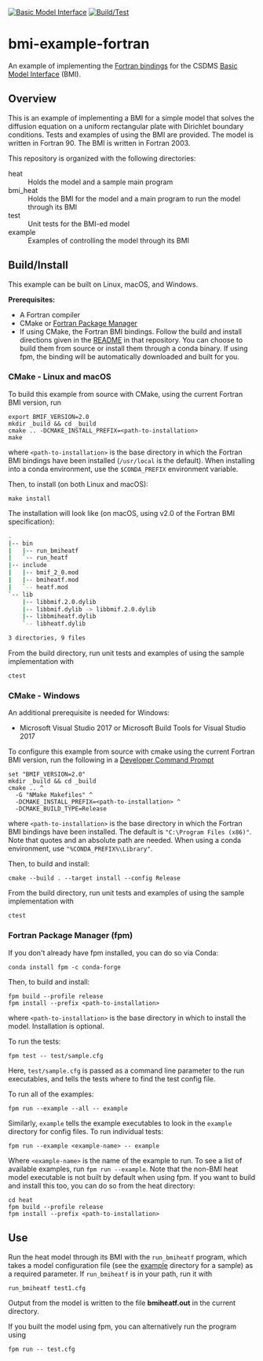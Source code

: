 [![Basic Model Interface](https://img.shields.io/badge/CSDMS-Basic%20Model%20Interface-green.svg)](https://bmi.readthedocs.io/)
[![Build/Test](https://github.com/csdms/bmi-example-fortran/workflows/Build/Test/badge.svg)](https://github.com/csdms/bmi-example-fortran/actions?query=workflow%3ABuild%2FTest)

# bmi-example-fortran

An example of implementing the
[Fortran bindings](https://github.com/csdms/bmi-fortran)
for the CSDMS
[Basic Model Interface](https://bmi-spec.readthedocs.io) (BMI).


## Overview

This is an example of implementing a BMI
for a simple model that  solves the diffusion equation
on a uniform rectangular plate
with Dirichlet boundary conditions.
Tests and examples of using the BMI are provided.
The model is written in Fortran 90.
The BMI is written in Fortran 2003.

This repository is organized with the following directories:

<dl>
    <dt>heat</dt>
	<dd>Holds the model and a sample main program</dd>
    <dt>bmi_heat</dt>
	<dd>Holds the BMI for the model and a main program to run the
    model through its BMI</dd>
	<dt>test</dt>
	<dd>Unit tests for the BMI-ed model</dd>
    <dt>example</dt>
	<dd>Examples of controlling the model through its BMI</dd>
</dl>

## Build/Install

This example can be built on Linux, macOS, and Windows.

**Prerequisites:**
* A Fortran compiler
* CMake or [Fortran Package Manager](https://fpm.fortran-lang.org/)
* If using CMake, the Fortran BMI bindings. Follow the build and
  install directions given in the
  [README](https://github.com/csdms/bmi-fortran/blob/master/README.md)
  in that repository.  You can choose to build them from source or
  install them through a conda binary. If using fpm, the binding
  will be automatically downloaded and built for you.

### CMake - Linux and macOS

To build this example from source with CMake,
using the current Fortran BMI version, run

    export BMIF_VERSION=2.0
    mkdir _build && cd _build
    cmake .. -DCMAKE_INSTALL_PREFIX=<path-to-installation>
    make

where `<path-to-installation>` is the base directory
in which the Fortran BMI bindings have been installed
(`/usr/local` is the default).
When installing into a conda environment,
use the `$CONDA_PREFIX` environment variable.

Then, to install (on both Linux and macOS):

    make install

The installation will look like
(on macOS, using v2.0 of the Fortran BMI specification):

```bash
.
|-- bin
|   |-- run_bmiheatf
|   `-- run_heatf
|-- include
|   |-- bmif_2_0.mod
|   |-- bmiheatf.mod
|   `-- heatf.mod
`-- lib
    |-- libbmif.2.0.dylib
    |-- libbmif.dylib -> libbmif.2.0.dylib
    |-- libbmiheatf.dylib
    `-- libheatf.dylib

3 directories, 9 files
```

From the build directory,
run unit tests and examples of using the sample implementation with

    ctest

### CMake - Windows

An additional prerequisite is needed for Windows:

* Microsoft Visual Studio 2017 or Microsoft Build Tools for Visual Studio 2017

To configure this example from source with cmake
using the current Fortran BMI version,
run the following in a [Developer Command Prompt](https://docs.microsoft.com/en-us/dotnet/framework/tools/developer-command-prompt-for-vs)

    set "BMIF_VERSION=2.0"
    mkdir _build && cd _build
    cmake .. ^
	  -G "NMake Makefiles" ^
	  -DCMAKE_INSTALL_PREFIX=<path-to-installation> ^
	  -DCMAKE_BUILD_TYPE=Release

where `<path-to-installation>` is the base directory
in which the Fortran BMI bindings have been installed.
The default is `"C:\Program Files (x86)"`.
Note that quotes and an absolute path are needed.
When using a conda environment, use `"%CONDA_PREFIX%\Library"`.

Then, to build and install:

	cmake --build . --target install --config Release

From the build directory,
run unit tests and examples of using the sample implementation with

    ctest


### Fortran Package Manager (fpm)

If you don't already have fpm installed, you can do so via Conda:

    conda install fpm -c conda-forge

Then, to build and install:

    fpm build --profile release
    fpm install --prefix <path-to-installation>

where `<path-to-installation>` is the base directory in which to
install the model. Installation is optional.

To run the tests:

    fpm test -- test/sample.cfg

Here, `test/sample.cfg` is passed as a command line parameter to the
run executables, and tells the tests where to find the test config
file.

To run all of the examples:

    fpm run --example --all -- example

Similarly, `example` tells the example executables to look in the
`example` directory for config files. To run individual tests:

    fpm run --example <example-name> -- example

Where `<example-name>` is the name of the example to run. To see
a list of available examples, run `fpm run --example`. Note that the
non-BMI heat model executable is not built by default when using fpm.
If you want to build and install this too, you can do so from the
heat directory:

    cd heat
    fpm build --profile release
    fpm install --prefix <path-to-installation>


## Use

Run the heat model through its BMI with the `run_bmiheatf` program,
which takes a model configuration file
(see the [example](./example) directory for a sample)
as a required parameter.
If `run_bmiheatf` is in your path, run it with

    run_bmiheatf test1.cfg

Output from the model is written to the file **bmiheatf.out**
in the current directory.

If you built the model using fpm, you can alternatively run the
program using

    fpm run -- test.cfg